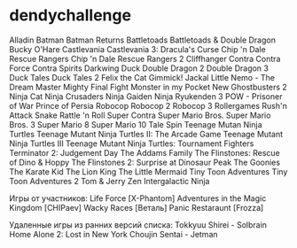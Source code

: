 # dendychallenge
Alladin
Batman
Batman Returns
Battletoads
Battletoads & Double Dragon
Bucky O'Hare
Castlevania
Castlevania 3: Dracula's Curse
Chip 'n Dale Rescue Rangers
Chip 'n Dale Rescue Rangers 2
Cliffhanger
Contra
Contra Force
Contra Spirits
Darkwing Duck
Double Dragon 2
Double Dragon 3
Duck Tales 
Duck Tales 2
Felix the Cat
Gimmick!
Jackal
Little Nemo - The Dream Master
Mighty Final Fight
Monster in my Pocket
New Ghostbusters 2
Ninja Cat
Ninja Crusaders
Ninja Gaiden
Ninja Ryukenden 3
POW - Prisoner of War
Prince of Persia
Robocop
Robocop 2
Robocop 3
Rollergames
Rush'n Attack
Snake Rattle 'n Roll
Super Contra
Super Mario Bros.
Super Mario Bros. 3
Super Mario 8
Super Mario 10
Tale Spin
Teenage Mutan Ninja Turtles
Teenage Mutant Ninja Turtles II: The Arcade Game
Teenage Mutant Ninja Turtles III
Teenage Mutant Ninja Turtles: Tournament Fighters
Terminator 2: Judgement Day
The Addams Family
The Flinstones: Rescue of Dino & Hoppy
The Flinstones 2: Surprise at Dinosaur Peak
The Goonies
The Karate Kid
The Lion King
The Little Mermaid
Tiny Toon Adventures
Tiny Toon Adventures 2
Tom & Jerry
Zen Intergalactic Ninja

Игры от участников:
Life Force [X-Phantom]
Adventures in the Magic Kingdom [CHIPaev]
Wacky Races [Веталь]
Panic Restaraunt [Frozza] 

Удаленные игры из ранних версий списка:
Tokkyuu Shirei - Solbrain
Home Alone 2: Lost in New York
Choujin Sentai - Jetman
